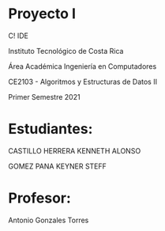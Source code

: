 # Proyecto I
 C! IDE
 
 Instituto Tecnológico de Costa Rica 
 
 Área Académica Ingeniería en Computadores 
 
 CE2103 - Algoritmos y Estructuras de Datos II 
 
 Primer Semestre 2021

# Estudiantes:
 CASTILLO HERRERA KENNETH ALONSO
 
 GOMEZ PANA KEYNER STEFF
 
# Profesor:
 Antonio Gonzales Torres

